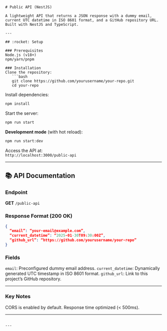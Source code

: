 ````
# Public API (NestJS)

A lightweight API that returns a JSON response with a dummy email, current UTC datetime in ISO 8601 format, and a GitHub repository URL. Built with NestJS and TypeScript.

---

## :rocket: Setup

### Prerequisites
Node.js (v18+)
npm/yarn/pnpm

### Installation
Clone the repository:
   ```bash
   git clone https://github.com/yourusername/your-repo.git
   cd your-repo
````

Install dependencies:

```bash
npm install
```

Start the server:

```bash
npm run start
```

**Development mode** (with hot reload):

```bash
npm run start:dev
```

Access the API at:  
 `http://localhost:3000/public-api`

---

## :books: API Documentation

### Endpoint

**GET** `/public-api`

### Response Format (200 OK)

```json
{
  “email”: “your-email@example.com”,
  “current_datetime”: “2025-01-30T09:30:00Z”,
  “github_url”: “https://github.com/yourusername/your-repo”
}
```

### Fields

`email`: Preconfigured dummy email address.
`current_datetime`: Dynamically generated UTC timestamp in ISO 8601 format.
`github_url`: Link to this project’s GitHub repository.

---

### Key Notes

CORS is enabled by default.
Response time optimized (< 500ms).

---

```

---
```
